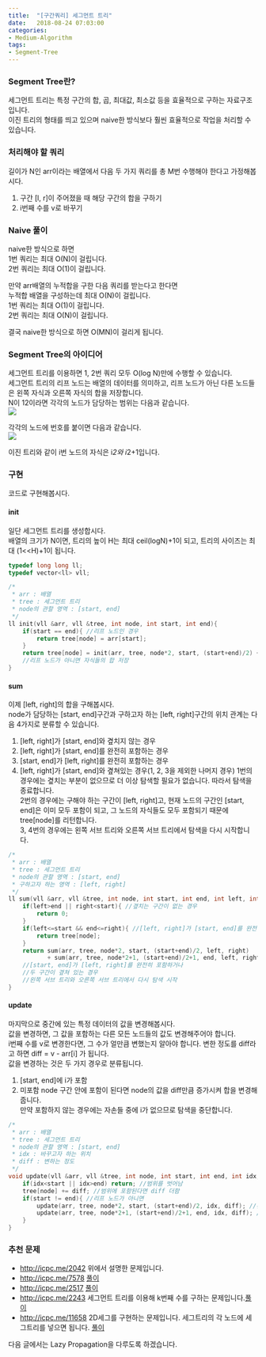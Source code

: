 ```yaml
---
title:  "[구간쿼리] 세그먼트 트리"
date:   2018-08-24 07:03:00
categories:
- Medium-Algorithm
tags:
- Segment-Tree
---
```


### Segment Tree란?
세그먼트 트리는 특정 구간의 합, 곱, 최대값, 최소값 등을 효율적으로 구하는 자료구조입니다.<br>
이진 트리의 형태를 띄고 있으며 naive한 방식보다 훨씬 효율적으로 작업을 처리할 수 있습니다.

### 처리해야 할 쿼리
길이가 N인 arr이라는 배열에서 다음 두 가지 쿼리를 총 M번 수행해야 한다고 가정해봅시다.
1. 구간 [l, r]이 주어졌을 때 해당 구간의 합을 구하기
2. i번째 수를 v로 바꾸기

### Naive 풀이
naive한 방식으로 하면<br>
  1번 쿼리는 최대 O(N)이 걸립니다.<br>
  2번 쿼리는 최대 O(1)이 걸립니다.

만약 arr배열의 누적합을 구한 다음 쿼리를 받는다고 한다면<br>
  누적합 배열을 구성하는데 최대 O(N)이 걸립니다.<br>
  1번 쿼리는 최대 O(1)이 걸립니다.<br>
  2번 쿼리는 최대 O(N)이 걸립니다.<br>

결국 naive한 방식으로 하면 O(MN)이 걸리게 됩니다.

### Segment Tree의 아이디어
세그먼트 트리를 이용하면 1, 2번 쿼리 모두 O(log N)만에 수행할 수 있습니다.<br>
세그먼트 트리의 리프 노드는 배열의 데이터를 의미하고, 리프 노드가 아닌 다른 노드들은 왼쪽 자식과 오른쪽 자식의 합을 저장합니다.<br>
N이 12이라면 각각의 노드가 담당하는 범위는 다음과 같습니다.<br>
<img src = "https://i.imgur.com/qImFnNA.png">

각각의 노드에 번호를 붙이면 다음과 같습니다.<br>
<img src = "https://i.imgur.com/Cpq0hbv.png">

이진 트리와 같이 i번 노드의 자식은 i*2와 i*2+1입니다.

### 구현
코드로 구현해봅시다.

#### init
일단 세그먼트 트리를 생성합시다.<br>
배열의 크기가 N이면, 트리의 높이 H는 최대 ceil(logN)+1이 되고, 트리의 사이즈는 최대 (1<<H)+1이 됩니다.
```cpp
typedef long long ll;
typedef vector<ll> vll;

/*
 * arr : 배열
 * tree : 세그먼트 트리
 * node의 관할 영역 : [start, end]
 */
ll init(vll &arr, vll &tree, int node, int start, int end){
    if(start == end){ //리프 노드인 경우
        return tree[node] = arr[start];
    }
    return tree[node] = init(arr, tree, node*2, start, (start+end)/2) + init(arr, tree, node*2+1, (start+end)/2+1, end);
    //리프 노드가 아니면 자식들의 합 저장
}
```

#### sum
이제 [left, right]의 합을 구해봅시다.<br>
node가 담당하는 [start, end]구간과 구하고자 하는 [left, right]구간의 위치 관계는 다음 4가지로 분류할 수 있습니다.<br>
1. [left, right]가 [start, end]와 곂치지 않는 경우
2. [left, right]가 [start, end]를 완전히 포함하는 경우
3. [start, end]가 [left, right]를 완전히 포함하는 경우
4. [left, right]가 [start, end]와 곂쳐있는 경우(1, 2, 3을 제외한 나머지 경우)
1번의 경우에는 곂치는 부분이 없으므로 더 이상 탐색할 필요가 없습니다. 따라서 탐색을 종료합니다.<br>
2번의 경우에는 구해야 하는 구간이 [left, right]고, 현재 노드의 구간인 [start, end]은 이미 모두 포함이 되고, 그 노드의 자식들도 모두 포함되기 때문에 tree[node]를 리턴합니다.<br>
3, 4번의 경우에는 왼쪽 서브 트리와 오른쪽 서브 트리에서 탐색을 다시 시작합니다.
```cpp
/*
 * arr : 배열
 * tree : 세그먼트 트리
 * node의 관할 영역 : [start, end]
 * 구하고자 하는 영역 : [left, right]
 */
ll sum(vll &arr, vll &tree, int node, int start, int end, int left, int right){
    if(left>end || right<start){ //곂치는 구간이 없는 경우
        return 0;
    }
    if(left<=start && end<=right){ //[left, right]가 [start, end]를 완전히 포함하는 경우
        return tree[node];
    }
    return sum(arr, tree, node*2, start, (start+end)/2, left, right)
           + sum(arr, tree, node*2+1, (start+end)/2+1, end, left, right);
    //[start, end]가 [left, right]를 완전히 포함하거나
    //두 구간이 곂쳐 있는 경우
    //왼쪽 서브 트리와 오른쪽 서브 트리에서 다시 탐색 시작
}
```

#### update
마지막으로 중간에 있는 특정 데이터의 값을 변경해봅시다.<br>
값을 변경하면, 그 값을 포함하는 다른 모든 노드들의 값도 변경해주어야 합니다.<br>
i번째 수를 v로 변경한다면, 그 수가 얼만큼 변했는지 알아야 합니다. 변한 정도를 diff라고 하면 diff = v - arr[i] 가 됩니다.<br>
값을 변경하는 것은 두 가지 경우로 분류됩니다.
1. [start, end]에 i가 포함
2. 미포함
node 구간 안에 포함이 된다면 node의 값을 diff만큼 증가시켜 합을 변경해줍니다.<br>
만약 포함하지 않는 경우에는 자손들 중에 i가 없으므로 탐색을 중단합니다.
```cpp
/*
 * arr : 배열
 * tree : 세그먼트 트리
 * node의 관할 영역 : [start, end]
 * idx : 바꾸고자 하는 위치
 * diff : 변하는 정도
 */
void update(vll &arr, vll &tree, int node, int start, int end, int idx, ll diff){
    if(idx<start || idx>end) return; //범위를 벗어남
    tree[node] += diff; //범위에 포함된다면 diff 더함
    if(start != end){ //리프 노드가 아니면
        update(arr, tree, node*2, start, (start+end)/2, idx, diff); //왼쪽 자식도 탐색
        update(arr, tree, node*2+1, (start+end)/2+1, end, idx, diff); //오른쪽 자식도 탐색
    }
}
```

### 추천 문제
* http://icpc.me/2042 위에서 설명한 문제입니다.
* http://icpc.me/7578 <a href = "https://justicehui.github.io/koi/2018/11/20/BOJ7578/">풀이</a>
* http://icpc.me/2517 <a href = "https://justicehui.github.io/koi/2019/03/03/BOJ2517/">풀이</a>
* http://icpc.me/2243 세그먼트 트리를 이용해 k번째 수를 구하는 문제입니다.<a href = "https://justicehui.github.io/ps/2019/05/05/BOJ2243/">풀이</a>
* http://icpc.me/11658 2D세그를 구현하는 문제입니다. 세그트리의 각 노드에 세그트리를 넣으면 됩니다. <a href = "https://justicehui.github.io/ps/2019/05/20/BOJ11658/">풀이</a>

다음 글에서는 Lazy Propagation을 다루도록 하겠습니다.
